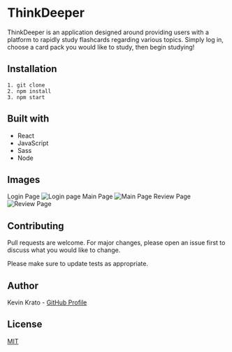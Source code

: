 # ThinkDeeper

ThinkDeeper is an application designed around providing users with a platform to rapidly study flashcards regarding various topics. Simply log in, choose a card pack you would like to study, then begin studying!

## Installation

```
1. git clone
2. npm install
3. npm start
```

## Built with

- React
- JavaScript
- Sass
- Node

## Images

Login Page
![Login page](https://i.imgur.com/9MVf03O.png)
Main Page
![Main Page](https://i.imgur.com/UKzoiYf.png)
Review Page
![Review Page](https://i.imgur.com/DdH976V.png)

## Contributing

Pull requests are welcome. For major changes, please open an issue first to discuss what you would like to change.

Please make sure to update tests as appropriate.

## Author

Kevin Krato - [GitHub Profile](https://github.com/KevinKra)

## License

[MIT](https://choosealicense.com/licenses/mit/)

